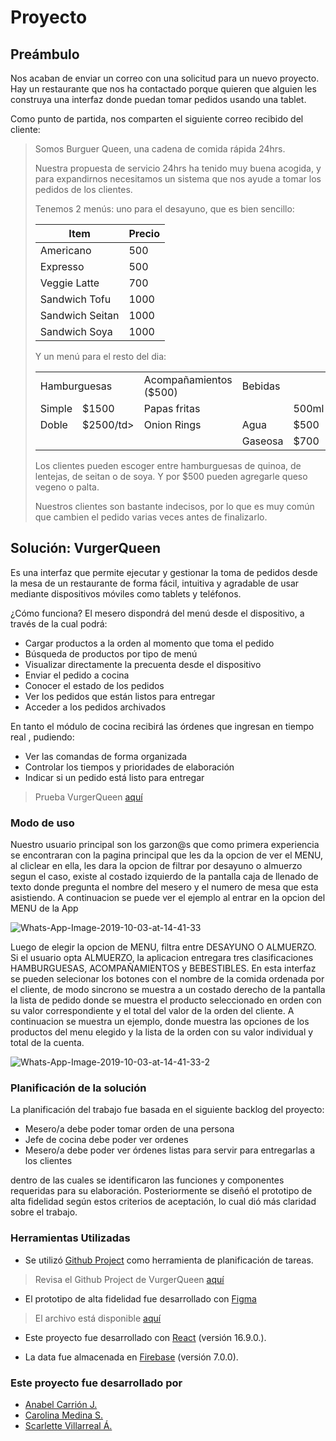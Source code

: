 # Proyecto

## Preámbulo

Nos acaban de enviar un correo con una solicitud para un nuevo proyecto. Hay un
restaurante que nos ha contactado porque quieren que alguien les construya una
interfaz donde puedan tomar pedidos usando una tablet.

Como punto de partida,
nos comparten el siguiente correo recibido del cliente:

> Somos Burguer Queen, una cadena de comida rápida 24hrs.
>
> Nuestra propuesta de servicio 24hrs ha tenido muy buena acogida, y para
> expandirnos necesitamos un sistema que nos ayude a tomar los pedidos de los
> clientes.
>
> Tenemos 2 menús: uno para el desayuno, que es bien sencillo:
>
> | Item                      |Precio|
> |---------------------------|------|
> | Americano                 | 500  |
> | Expresso                  | 500  |
> | Veggie Latte              | 700  |
> | Sandwich Tofu             | 1000 |
> | Sandwich Seitan           | 1000 |
> | Sandwich Soya             | 1000 |
>
> Y un menú para el resto del dia:
>
> <table width="100%">
>   <tbody>
>     <tr>
>       <td colspan="2" rowspan="1">Hamburguesas</td>
>       <td>Acompañamientos ($500)</td>
>       <td colspan="3" rowspan="1">Bebidas</td>
>     </tr>
>     <tr>
>       <td>Simple</td>
>       <td>$1500</td>
>       <td>Papas fritas</td>
>       <td></td>
>       <td>500ml</td>
>       <td>750ml</td>
>     </tr>
>     <tr>
>       <td>Doble</td>
>       <td>$2500/td>
>       <td>Onion Rings</td>
>       <td>Agua</td>
>       <td>$500</td>
>       <td>$800</td>
>     </tr>
>     <tr>
>       <td></td>
>       <td></td>
>       <td></td>
>       <td>Gaseosa</td>
>       <td>$700</td>
>       <td>$1000</td>
>     </tr>
>   </tbody>
> </table>
>
> Los clientes pueden escoger entre hamburguesas de quinoa, de lentejas, de seitan o de soya.
> Y por $500 pueden agregarle queso vegeno o palta.
>
> Nuestros clientes son bastante indecisos, por lo que es muy común que cambien el
> pedido varias veces antes de finalizarlo.

## Solución: VurgerQueen 

Es una interfaz que permite ejecutar y gestionar la toma de pedidos desde la mesa de un restaurante de forma fácil, intuitiva y agradable de usar mediante dispositivos móviles como tablets y teléfonos. 

¿Cómo funciona?
El mesero dispondrá del menú desde el dispositivo, a través de la cual podrá:

- Cargar productos a la orden al momento que toma el pedido
- Búsqueda de productos por tipo de menú
- Visualizar directamente la precuenta desde el dispositivo
- Enviar el pedido a cocina 
- Conocer el estado de los pedidos
- Ver los pedidos que están listos para entregar
- Acceder a los pedidos archivados

En tanto el módulo de cocina recibirá las órdenes que ingresan en tiempo real , pudiendo: 
- Ver las comandas de forma organizada
- Controlar los tiempos y prioridades de elaboración
- Indicar si un pedido está listo para entregar

> Prueba VurgerQueen [aquí](https://villarrealscarlette.github.io/SCL010-Burger-Queen/)

### Modo de uso

Nuestro usuario principal son los garzon@s que como primera experiencia se encontraran con la pagina principal que les da la opcion de ver el MENU, al cliclear en ella, les dara la opcion de filtrar por desayuno o almuerzo segun el caso, existe al costado izquierdo de la pantalla caja de llenado de texto donde pregunta el nombre del mesero y el numero de mesa que esta asistiendo.
A continuacion se puede ver el ejemplo al entrar en la opcion del MENU de la App

<img src="https://i.ibb.co/w07pxhQ/Whats-App-Image-2019-10-03-at-14-41-33.jpg" alt="Whats-App-Image-2019-10-03-at-14-41-33" border="0">

 Luego de elegir la opcion de MENU, filtra entre DESAYUNO O ALMUERZO.  Si el usuario opta ALMUERZO, la aplicacion entregara tres clasificaciones HAMBURGUESAS, ACOMPAÑAMIENTOS y BEBESTIBLES. En esta interfaz se pueden selecionar los botones con el nombre de la comida ordenada por el cliente, de modo sincrono se muestra a un costado derecho de la pantalla la lista de pedido donde se muestra el producto seleccionado en orden con su valor correspondiente y el total del valor de la orden del cliente.
A continuacion se muestra un ejemplo, donde muestra las opciones de los productos del menu elegido y la lista de la orden con su valor individual y total de la cuenta.

 <img src="https://i.ibb.co/yX0GF3H/Whats-App-Image-2019-10-03-at-14-41-33-2.jpg" alt="Whats-App-Image-2019-10-03-at-14-41-33-2" border="0">

### Planificación de la solución

La planificación del trabajo fue basada en el siguiente backlog del proyecto:

- Mesero/a debe poder tomar orden de una persona
- Jefe de cocina debe poder ver ordenes
- Mesero/a debe poder ver órdenes listas para servir para entregarlas a los clientes

dentro de las cuales se identificaron las funciones y componentes requeridas para su elaboración. 
Posteriormente se diseñó el prototipo de alta fidelidad según estos criterios de aceptación, lo cual dió más claridad sobre el trabajo.

### Herramientas Utilizadas

- Se utilizó [Github Project](https://help.github.com/en/articles/about-project-boards) como herramienta de planificación de tareas.

> Revisa el Github Project de VurgerQueen [aquí](https://github.com/VillarrealScarlette/SCL010-Burger-Queen/projects/1)

- El prototipo de alta fidelidad fue desarrollado con [Figma](https://www.figma.com/)

> El archivo está disponible [aquí](https://www.figma.com/file/psHq5lT4MFdEjhWjsp3AFK/burger-queen?node-id=0%3A1)

- Este proyecto fue desarrollado con [React](https://reactjs.org/) (versión 16.9.0.).

- La data fue almacenada en [Firebase](https://firebase.google.com/) (versión 7.0.0).

### Este proyecto fue desarrollado por

- [Anabel Carrión J.](https://github.com/anabelcarrion)
- [Carolina Medina S.](https://github.com/CarolinaMedin)
- [Scarlette Villarreal Á.](https://github.com/VillarrealScarlette)

